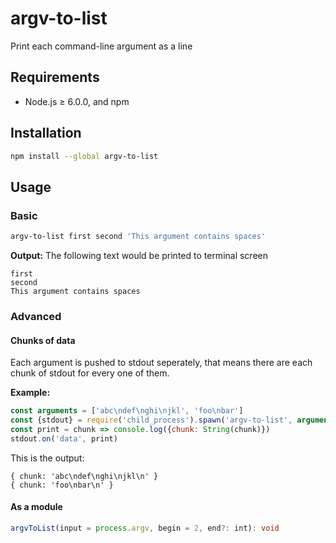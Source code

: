 # argv-to-list

Print each command-line argument as a line

## Requirements

* Node.js ≥ 6.0.0, and npm

## Installation

```bash
npm install --global argv-to-list
```

## Usage

### Basic

```bash
argv-to-list first second 'This argument contains spaces'
```

**Output:** The following text would be printed to terminal screen

```text
first
second
This argument contains spaces
```

### Advanced

#### Chunks of data

Each argument is pushed to stdout seperately, that means there are each chunk of stdout for every one of them.

**Example:**

```javascript
const arguments = ['abc\ndef\nghi\njkl', 'foo\nbar']
const {stdout} = require('child_process').spawn('argv-to-list', arguments)
const print = chunk => console.log({chunk: String(chunk)})
stdout.on('data', print)
```

This is the output:

```text
{ chunk: 'abc\ndef\nghi\njkl\n' }
{ chunk: 'foo\nbar\n' }
```

#### As a module

```typescript
argvToList(input = process.argv, begin = 2, end?: int): void
```
